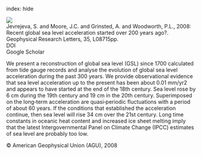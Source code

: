 index: hide

<div class="Citation">
    <div class="Citation-thumb CitationThumb-linked"  data-href="https://doi.org/10.1029/2008gl033611">
      <img src="https://static.claimspace.cloud/climate-study-static/refs/thumbs/13/Jevrejeva_et_al_2008-thumb.png" />
    </div>

  <div class="Citation-body">
    <div class="Citation-text">Jevrejeva, S. and Moore, J.C. and Grinsted, A. and Woodworth, P.L., 2008: Recent global sea level acceleration started over 200 years ago?. <span class="Article-journal">Geophysical Research Letters, </span><span class="Article-volume">35, </span>L08715pp.</div>
    <div class="Citation-links">
      <div class="CitationLink" data-href="https://doi.org/10.1029/2008gl033611">
        <div class="CitationLink-icon CitationLink-Doi"></div>
        <div class="CitationLink-text">DOI</div>
      </div>
      <div class="CitationLink" data-href="https://scholar.google.com/scholar?q=10.1029/2008gl033611">
        <div class="CitationLink-icon CitationLink-Scholar"></div>
        <div class="CitationLink-text">Google Scholar</div>
      </div>
    </div>
  </div>
</div>

We present a reconstruction of global sea level (GSL) since 1700 calculated from tide gauge records and analyse the evolution of global sea level acceleration during the past 300 years. We provide observational evidence that sea level acceleration up to the present has been about 0.01 mm/yr2 and appears to have started at the end of the 18th century. Sea level rose by 6 cm during the 19th century and 19 cm in the 20th century. Superimposed on the long‐term acceleration are quasi‐periodic fluctuations with a period of about 60 years. If the conditions that established the acceleration continue, then sea level will rise 34 cm over the 21st century. Long time constants in oceanic heat content and increased ice sheet melting imply that the latest Intergovernmental Panel on Climate Change (IPCC) estimates of sea level are probably too low.

<div class="Citation-copy">
&copy; American Geophysical Union (AGU), 2008
</div>
